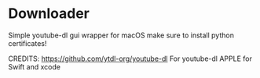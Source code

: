 # Downloader
Simple youtube-dl gui wrapper for macOS
make sure to install python certificates!


CREDITS:
https://github.com/ytdl-org/youtube-dl For youtube-dl
APPLE for Swift and xcode

